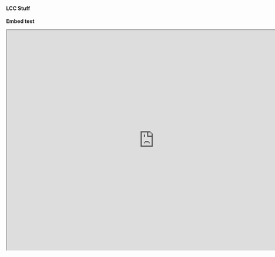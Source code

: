 #### LCC Stuff

__Embed test__

<iframe src="https://danielhills-lcc-dangerous-junctions-app-b63snl.streamlitapp.com?embedded=true" width="800" height="600">
  <p>Your browser does not support iframes.</p>
</iframe>

